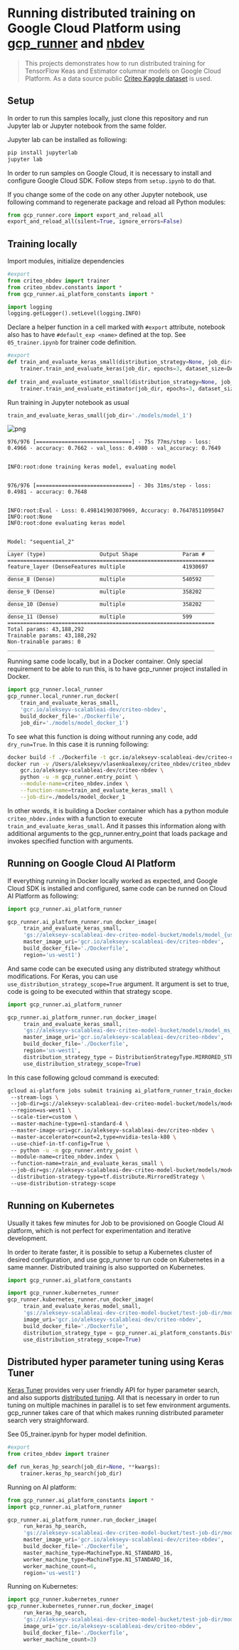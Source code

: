# Running distributed training on Google Cloud Platform using [gcp_runner](https://github.com/vlasenkoalexey/gcp_runner) and [nbdev](https://github.com/fastai/nbdev/tree/master/nbdev)
> This projects demonstrates how to run distributed training for TensorFlow Keas and Estimator columnar models on Google Cloud Platform. As a data source public [Criteo Kaggle dataset](https://www.kaggle.com/c/criteo-display-ad-challenge/data) is used.


## Setup

In order to run this samples locally, just clone this repository and run Jupyter lab or Jupyter notebook from the same folder.

Jupyter lab can be installed as following:
```sh
pip install jupyterlab
jupyter lab
```

In order to run samples on Google Cloud, it is necessary to install and configure Google Cloud SDK.
Follow steps from `setup.ipynb` to do that.

If you change some of the code on any other Jupyter notebook, use following command to regenerate package and reload all Python modules: 

```python
from gcp_runner.core import export_and_reload_all
export_and_reload_all(silent=True, ignore_errors=False)
```

## Training locally

Import modules, initialize dependencies

```python
#export
from criteo_nbdev import trainer
from criteo_nbdev.constants import *
from gcp_runner.ai_platform_constants import *

import logging
logging.getLogger().setLevel(logging.INFO)
```

Declare a helper function in a cell marked with `#export` attribute, notebook also has to have `#default_exp <name>` defined at the top. See `05_trainer.ipynb` for trainer code definition.

```python
#export
def train_and_evaluate_keras_small(distribution_strategy=None, job_dir=None, **kwargs):
    trainer.train_and_evaluate_keras(job_dir, epochs=3, dataset_size=DATASET_SIZE_TYPE.tiny, distribution_strategy=distribution_strategy)
    
def train_and_evaluate_estimator_small(distribution_strategy=None, job_dir=None, **kwargs):
    trainer.train_and_evaluate_estimator(job_dir, epochs=3, dataset_size=DATASET_SIZE_TYPE.tiny, distribution_strategy=distribution_strategy)
```

Run training in Jupyter notebook as usual

```python
train_and_evaluate_keras_small(job_dir='./models/model_1')
```


![png](docs/images/output_7_0.png)


    976/976 [==============================] - 75s 77ms/step - loss: 0.4966 - accuracy: 0.7662 - val_loss: 0.4980 - val_accuracy: 0.7649


    INFO:root:done training keras model, evaluating model


    976/976 [==============================] - 30s 31ms/step - loss: 0.4981 - accuracy: 0.7648


    INFO:root:Eval - Loss: 0.498141903079069, Accuracy: 0.76478511095047
    INFO:root:None
    INFO:root:done evaluating keras model


    Model: "sequential_2"
    _________________________________________________________________
    Layer (type)                 Output Shape              Param #   
    =================================================================
    feature_layer (DenseFeatures multiple                  41930697  
    _________________________________________________________________
    dense_8 (Dense)              multiple                  540592    
    _________________________________________________________________
    dense_9 (Dense)              multiple                  358202    
    _________________________________________________________________
    dense_10 (Dense)             multiple                  358202    
    _________________________________________________________________
    dense_11 (Dense)             multiple                  599       
    =================================================================
    Total params: 43,188,292
    Trainable params: 43,188,292
    Non-trainable params: 0
    _________________________________________________________________


Running same code locally, but in a Docker container. Only special requirement to be able to run this, is to have gcp_runner project installed in Docker.

```python
import gcp_runner.local_runner
gcp_runner.local_runner.run_docker(
    train_and_evaluate_keras_small, 
    'gcr.io/alekseyv-scalableai-dev/criteo-nbdev', 
    build_docker_file='./Dockerfile', 
    job_dir='./models/model_docker_1')
```

To see what this function is doing without running any code, add `dry_run=True`.
In this case it is running following:

```sh
docker build -f ./Dockerfile -t gcr.io/alekseyv-scalableai-dev/criteo-nbdev ./
docker run -v /Users/alekseyv/vlasenkoalexey/criteo_nbdev/criteo_nbdev:/criteo_nbdev \ 
    gcr.io/alekseyv-scalableai-dev/criteo-nbdev \
    python -u -m gcp_runner.entry_point \
    --module-name=criteo_nbdev.index \
    --function-name=train_and_evaluate_keras_small \
    --job-dir=./models/model_docker_1
```

In other words, it is building a Docker container which has a python module `criteo_nbdev.index` with a function to execute
`train_and_evaluate_keras_small`. And it passes this information along with additional arguments to the gcp_runner.entry_point that loads
package and invokes specified function with arguments.

## Running on Google Cloud AI Platform

If everything running in Docker locally worked as expected, and Google Cloud SDK is installed and configured, same code can be runned on Cloud AI Platform as following:

```python
import gcp_runner.ai_platform_runner

gcp_runner.ai_platform_runner.run_docker_image(
     train_and_evaluate_keras_small,
     'gs://alekseyv-scalableai-dev-criteo-model-bucket/models/model_{username}_{datetime}',
     master_image_uri='gcr.io/alekseyv-scalableai-dev/criteo-nbdev',
     build_docker_file='./Dockerfile',
     region='us-west1')
```

And same code can be executed using any distributed strategy whithout modifications.
For Keras, you can use `use_distribution_strategy_scope=True` argument. It argument is set to true, code is going to be executed within that strategy scope.

```python
import gcp_runner.ai_platform_runner

gcp_runner.ai_platform_runner.run_docker_image(
     train_and_evaluate_keras_small,
     'gs://alekseyv-scalableai-dev-criteo-model-bucket/models/model_ms_{username}_{datetime}',
     master_image_uri='gcr.io/alekseyv-scalableai-dev/criteo-nbdev',
     build_docker_file='./Dockerfile',
     region='us-west1',
     distribution_strategy_type = DistributionStrategyType.MIRRORED_STRATEGY,
     use_distribution_strategy_scope=True)
```

In this case following gcloud command is executed:

```sh
gcloud ai-platform jobs submit training ai_platform_runner_train_docker_20200402_182501 \ 
 --stream-logs \ 
 --job-dir=gs://alekseyv-scalableai-dev-criteo-model-bucket/models/model_ms_alekseyv_20200402_182501 \ 
 --region=us-west1 \ 
 --scale-tier=custom \ 
 --master-machine-type=n1-standard-4 \ 
 --master-image-uri=gcr.io/alekseyv-scalableai-dev/criteo-nbdev \ 
 --master-accelerator=count=2,type=nvidia-tesla-k80 \ 
 --use-chief-in-tf-config=True \ 
 -- python -u -m gcp_runner.entry_point \ 
 --module-name=criteo_nbdev.index \ 
 --function-name=train_and_evaluate_keras_small \ 
 --job-dir=gs://alekseyv-scalableai-dev-criteo-model-bucket/models/model_ms_alekseyv_20200402_182501 \ 
 --distribution-strategy-type=tf.distribute.MirroredStrategy \ 
 --use-distribution-strategy-scope
```

## Running on Kubernetes

Usually it takes few minutes for Job to be provisioned on Google Cloud AI platform, which is not perfect for experimentation and iterative development. 

In order to iterate faster, it is possible to setup a Kubernetes cluster of desired configuration, and use gcp_runner to run code on Kubernetes in a same manner. Distributed training is also supported on Kubernetes.

```python
import gcp_runner.ai_platform_constants

import gcp_runner.kubernetes_runner
gcp_runner.kubernetes_runner.run_docker_image(
     train_and_evaluate_keras_model_small,
     'gs://alekseyv-scalableai-dev-criteo-model-bucket/test-job-dir/model_mirrored_strategy_{username}_{datetime}',
     image_uri='gcr.io/alekseyv-scalableai-dev/criteo-nbdev',
     build_docker_file='./Dockerfile',
     distribution_strategy_type = gcp_runner.ai_platform_constants.DistributionStrategyType.MIRRORED_STRATEGY,
     use_distribution_strategy_scope=True)
```

## Distributed hyper parameter tuning using Keras Tuner

[Keras Tuner](https://keras-team.github.io/keras-tuner/) provides very user friendly API for hyper parameter search, and also supports [distributed tuning](https://keras-team.github.io/keras-tuner/tutorials/distributed-tuning/).
All that is necessary in order to run tuning on multiple machines in parallel is to set few environment arguments.
gcp_runner takes care of that which makes running distributed parameter search very straighforward.

See 05_trainer.ipynb for hyper model definition.

```python
#export
from criteo_nbdev import trainer

def run_keras_hp_search(job_dir=None, **kwargs):
    trainer.keras_hp_search(job_dir)
```

Running on AI platform:

```python
from gcp_runner.ai_platform_constants import *
import gcp_runner.ai_platform_runner

gcp_runner.ai_platform_runner.run_docker_image(
     run_keras_hp_search,
     'gs://alekseyv-scalableai-dev-criteo-model-bucket/test-job-dir/model_mirrored_strategy_{username}_{datetime}',
     master_image_uri='gcr.io/alekseyv-scalableai-dev/criteo-nbdev',
     build_docker_file='./Dockerfile',
     master_machine_type=MachineType.N1_STANDARD_16,
     worker_machine_type=MachineType.N1_STANDARD_16,
     worker_machine_count=6,
     region='us-west1')
```

Running on Kubernetes:

```python
import gcp_runner.kubernetes_runner
gcp_runner.kubernetes_runner.run_docker_image(
     run_keras_hp_search,
     'gs://alekseyv-scalableai-dev-criteo-model-bucket/test-job-dir/model_mirrored_strategy_{username}_{datetime}',
     image_uri='gcr.io/alekseyv-scalableai-dev/criteo-nbdev',
     build_docker_file='./Dockerfile',
     worker_machine_count=3)
```
